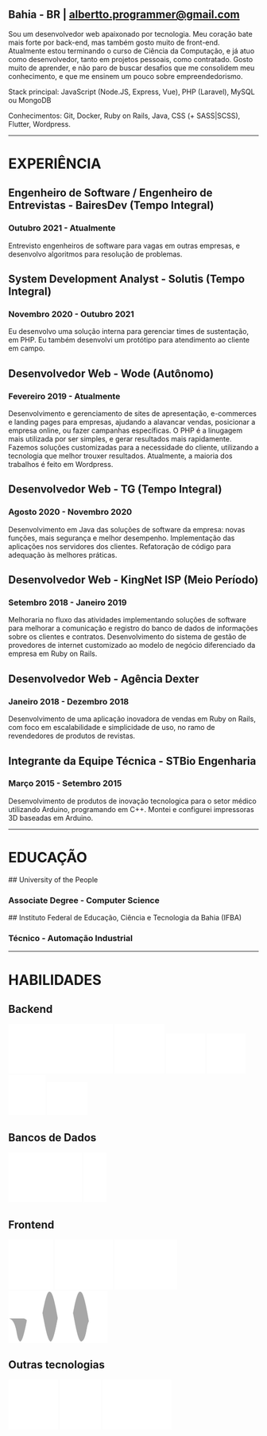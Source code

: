<curriculum-layout>

<full-page-center>

<typing-name />

## Bahia - BR | [albertto.programmer@gmail.com](mailto:albertto.programmer@gmail.com)

Sou um desenvolvedor web apaixonado por tecnologia. Meu coração bate mais forte por back-end, mas também gosto muito de front-end. Atualmente estou terminando o curso de Ciência da Computação, e já atuo como desenvolvedor, tanto em projetos pessoais, como contratado. Gosto muito de aprender, e não paro de buscar desafios que me consolidem meu conhecimento, e que me ensinem um pouco sobre empreendedorismo.

Stack principal: JavaScript (Node.JS, Express, Vue), PHP (Laravel), MySQL ou MongoDB

Conhecimentos: Git, Docker, Ruby on Rails, Java, CSS (+ SASS|SCSS), Flutter, Wordpress.


</full-page-center>

<div class="container">

---

# EXPERIÊNCIA

<work-experience>

## Engenheiro de Software / Engenheiro de Entrevistas - BairesDev (Tempo Integral)

### Outubro 2021 - Atualmente

Entrevisto engenheiros de software para vagas em outras empresas, e desenvolvo algoritmos para resolução de problemas.

</work-experience>

<work-experience>

## System Development Analyst - Solutis (Tempo Integral)

### Novembro 2020 - Outubro 2021

Eu desenvolvo uma solução interna para gerenciar times de sustentação, em PHP. Eu também desenvolvi um protótipo para atendimento ao cliente em campo.

</work-experience>

<work-experience>

## Desenvolvedor Web - Wode (Autônomo)

### Fevereiro 2019 - Atualmente

Desenvolvimento e gerenciamento de sites de apresentação, e-commerces e landing pages para empresas, ajudando a alavancar vendas, posicionar a empresa online, ou fazer campanhas específicas.
O PHP é a linugagem mais utilizada por ser simples, e gerar resultados mais rapidamente. Fazemos soluções customizadas para a necessidade do cliente, utilizando a tecnologia que melhor trouxer resultados. Atualmente, a maioria dos trabalhos é feito em Wordpress.

</work-experience>

<work-experience>

## Desenvolvedor Web - TG (Tempo Integral)

### Agosto 2020 - Novembro 2020

Desenvolvimento em Java das soluções de software da empresa: novas funções, mais segurança e melhor desempenho.
Implementação das aplicações nos servidores dos clientes.
Refatoração de código para adequação às melhores práticas.

</work-experience>

<work-experience>

## Desenvolvedor Web - KingNet ISP (Meio Período)

### Setembro 2018 - Janeiro 2019

Melhoraria no fluxo das atividades implementando soluções de software para melhorar a comunicação e registro do banco de dados de informações sobre os clientes e contratos.
Desenvolvimento do sistema de gestão de provedores de internet customizado ao modelo de negócio diferenciado da empresa em Ruby on Rails.

</work-experience>

<work-experience>

## Desenvolvedor Web - Agência Dexter

### Janeiro 2018 - Dezembro 2018

Desenvolvimento de uma aplicação inovadora de vendas em Ruby on Rails, com foco em escalabilidade e simplicidade de uso, no ramo de revendedores de produtos de revistas.

</work-experience>

<work-experience>

## Integrante da Equipe Técnica - STBio Engenharia

### Março 2015 - Setembro 2015

Desenvolvimento de produtos de inovação tecnologica para o setor médico utilizando Arduino, programando em C++. Montei e configurei impressoras 3D baseadas em Arduino.

</work-experience>

---

# EDUCAÇÃO

<education-entry>
## University of the People

### Associate Degree - Computer Science

</education-entry>

<education-entry>
## Instituto Federal de Educação, Ciência e Tecnologia da Bahia (IFBA)

### Técnico - Automação Industrial

</education-entry>

---

# HABILIDADES

## Backend

<skills>

<img src="../.vuepress/public/icons/php.svg" />
<img src="../.vuepress/public/icons/javascript.svg" />

</skills>

<skills>

<img src="../.vuepress/public/icons/laravel.svg" />
<img src="../.vuepress/public/icons/wordpress.svg" />
<img src="../.vuepress/public/icons/nodejs.svg" />
<img src="../.vuepress/public/icons/Ex_press.svg" />

</skills>

## Bancos de Dados

<skills>

<img src="../.vuepress/public/icons/mysql.svg" />
<img src="../.vuepress/public/icons/mongodb.svg" />

</skills>

## Frontend

<skills>

<img src="../.vuepress/public/icons/css3.svg" />
<img src="../.vuepress/public/icons/vuejs.svg" />
<img src="../.vuepress/public/icons/bootstrap.svg" />
<img src="../.vuepress/public/icons/materialize.svg" />

</skills>

## Outras tecnologias

<skills>

<img src="../.vuepress/public/icons/git.svg" />
<img src="../.vuepress/public/icons/tux.svg" />
<img src="../.vuepress/public/icons/docker.svg" />

</skills>

</div>

</curriculum-layout>